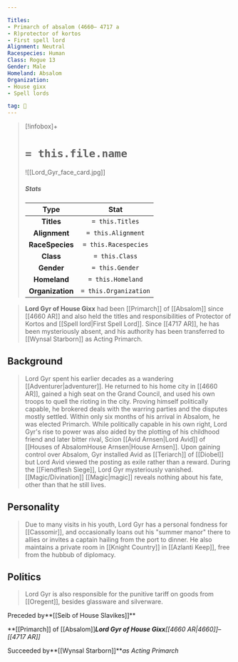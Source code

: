 ```yaml
---

Titles:
- Primarch of absalom (4660– 4717 a
- R)protector of kortos
- First spell lord
Alignment: Neutral
Racespecies: Human
Class: Rogue 13
Gender: Male
Homeland: Absalom
Organization:
- House gixx
- Spell lords

tag: 👤️
---
```


> [!infobox]+
> #  `= this.file.name`
> ![[Lord_Gyr_face_card.jpg]]
> ##### Stats
> Type | Stat |
> :---: |:---:|
> **Titles** | `= this.Titles` |
> **Alignment** | `= this.Alignment` |
> **RaceSpecies** | `= this.Racespecies` |
> **Class** | `= this.Class` |
> **Gender** | `= this.Gender` |
> **Homeland** | `= this.Homeland` |
> **Organization** | `= this.Organization` |



> **Lord Gyr of House Gixx** had been [[Primarch]] of [[Absalom]] since [[4660 AR]] and also held the titles and responsibilities of Protector of Kortos and [[Spell lord|First Spell Lord]].
> Since [[4717 AR]], he has been mysteriously absent, and his authority has been transferred to [[Wynsal Starborn]] as Acting Primarch.



## Background

> Lord Gyr spent his earlier decades as a wandering [[Adventurer|adventurer]]. He returned to his home city in [[4660 AR]], gained a high seat on the Grand Council, and used his own troops to quell the rioting in the city. Proving himself politically capable, he brokered deals with the warring parties and the disputes mostly settled. Within only six months of his arrival in Absalom, he was elected Primarch.
> While politically capable in his own right, Lord Gyr's rise to power was also aided by the plotting of his childhood friend and later bitter rival, Scion [[Avid Arnsen|Lord Avid]] of [[Houses of AbsalomHouse Arnsen|House Arnsen]]. Upon gaining control over Absalom, Gyr installed Avid as [[Teriarch]] of [[Diobel]] but Lord Avid viewed the posting as exile rather than a reward.
> During the [[Fiendflesh Siege]], Lord Gyr mysteriously vanished. [[Magic/Divination]] [[Magic|magic]] reveals nothing about his fate, other than that he still lives.


## Personality

> Due to many visits in his youth, Lord Gyr has a personal fondness for [[Cassomir]], and occasionally loans out his "summer manor" there to allies or invites a captain hailing from the port to dinner. He also maintains a private room in [[Knight Country]] in [[Azlanti Keep]], free from the hubbub of diplomacy.


## Politics

> Lord Gyr is also responsible for the punitive tariff on goods from [[Oregent]], besides glassware and silverware.





Preceded by**[[Seib of House Slavikes]]**

**[[Primarch]] of [[Absalom]]****Lord Gyr of House Gixx***[[4660 AR|4660]]–[[4717 AR]]*

Succeeded by**[[Wynsal Starborn]]***as Acting Primarch*






